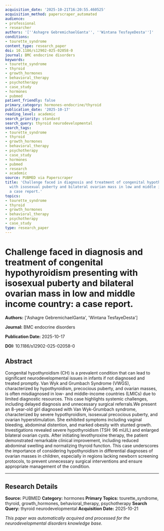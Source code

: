 ```yaml
---
acquisition_date: '2025-10-21T16:20:55.460525'
acquisition_method: paperscraper_automated
audience:
- professional
- researcher
authors: '[''Ashagre GebremichaelGanta'', ''Wintana TesfayeDesta'']'
conditions:
- tourette_syndrome
content_type: research_paper
doi: 10.1186/s12902-025-02058-0
journal: BMC endocrine disorders
keywords:
- tourette_syndrome
- thyroid
- growth_hormones
- behavioral_therapy
- psychotherapy
- case_study
- hormones
- pubmed
patient_friendly: false
primary_category: hormones-endocrine/thyroid
publication_date: '2025-10-17'
reading_level: academic
search_priority: standard
search_query: thyroid neurodevelopmental
search_tags:
- tourette_syndrome
- thyroid
- growth_hormones
- behavioral_therapy
- psychotherapy
- case_study
- hormones
- pubmed
- research
- academic
source: PUBMED via Paperscraper
title: 'Challenge faced in diagnosis and treatment of congenital hypothyroidism presenting
  with isosexual puberty and bilateral ovarian mass in low and middle income country:
  a case report.'
topics:
- tourette_syndrome
- thyroid
- growth_hormones
- behavioral_therapy
- psychotherapy
- case_study
type: research_paper
---
```


# Challenge faced in diagnosis and treatment of congenital hypothyroidism presenting with isosexual puberty and bilateral ovarian mass in low and middle income country: a case report.

**Authors:** ['Ashagre GebremichaelGanta', 'Wintana TesfayeDesta']

**Journal:** BMC endocrine disorders

**Publication Date:** 2025-10-17

**DOI:** 10.1186/s12902-025-02058-0

## Abstract

Congenital hypothyroidism (CH) is a prevalent condition that can lead to significant neurodevelopmental issues in infants if not diagnosed and treated promptly. Van Wyk and Grumbach Syndrome (VWGS), characterized by hypothyroidism, precocious puberty, and ovarian masses, is often misdiagnosed in low- and middle-income countries (LMICs) due to limited diagnostic resources. This case highlights systemic challenges, including delayed diagnosis and unnecessary surgical referrals.We present an 8-year-old girl diagnosed with Van Wyk-Grumbach syndrome, characterized by severe hypothyroidism, isosexual precocious puberty, and ovarian hyperstimulation. She exhibited symptoms including vaginal bleeding, abdominal distention, and marked obesity with stunted growth. Investigations revealed severe hypothyroidism (TSH: 96 mU/L) and enlarged bilateral ovarian cysts. After initiating levothyroxine therapy, the patient demonstrated remarkable clinical improvement, including reduced abdominal swelling and normalizing thyroid function. This case underscores the importance of considering hypothyroidism in differential diagnoses of ovarian masses in children, especially in regions lacking newborn screening protocols, to prevent unnecessary surgical interventions and ensure appropriate management of the condition.

---

## Research Details

**Source:** PUBMED
**Category:** hormones
**Primary Topics:** tourette_syndrome, thyroid, growth_hormones, behavioral_therapy, psychotherapy
**Search Query:** thyroid neurodevelopmental
**Acquisition Date:** 2025-10-21

*This paper was automatically acquired and processed for the neurodevelopmental disorders knowledge base.*
